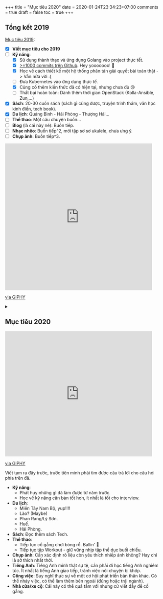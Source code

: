 +++
title = "Mục tiêu 2020"
date = 2020-01-24T23:34:23+07:00
comments = true
draft = false
toc = true
+++

## Tổng kết 2019

[Mục tiêu 2019](../target-2019):

* [x] **Viết mục tiêu cho 2019**
* [ ] **Kỹ năng**:
  * [x] Sử dụng thành thạo và ứng dụng Golang vào project thực tết.
  * [x] [>=1000 commits trên Github](https://github.com/ntk148v). Hey yooooooo! :tada:
  * [x] Học về cách thiết kế một hệ thống phân tán giải quyết bài toán thật -> Vẫn nửa vời :(
  * [ ] Đưa Kubernetes vào ứng dụng thực tế.
  * [x] Củng cố thêm kiến thức đã có hiện tại, nhưng chưa đủ :cry:
  * [ ] Thất bại hoàn toàn: Dành thêm thời gian OpenStack (Kolla-Ansible, Zun,...)
* [x] **Sách**: 20-30 cuốn sách (sách gì cũng được, truyện trinh thám, văn học kinh điển, tech book).
* [x] **Du lịch**: Quảng Bình - Hải Phòng - Thượng Hải...
* [ ] **Thể thao**: Một câu chuyện buồn...
* [ ] **Blog** (là cái này nè): Buồn tiếp.
* [ ] **Nhạc nhẽo**: Buồn tiếp^2, mới tập sơ sơ ukulele, chưa ưng ý.
* [ ] **Chụp ảnh**: Buồn tiếp^3.

<iframe src="https://giphy.com/embed/vNOL8dKxGXfWg" width="480" height="480" frameBorder="0" class="giphy-embed" allowFullScreen></iframe><p><a href="https://giphy.com/gifs/post-copy-paste-vNOL8dKxGXfWg">via GIPHY</a></p>

<details>
<summary></summary>
Qua một năm viết ra những mục tiêu, mình nhận thấy một điều rằng không chỉ mình lười, mình còn chẳng biết thực sự mình sống và làm việc để hướng đến điều gì. Vật chất, hay hiện thực hóa chính là tiền, nhà cửa, xe cộ, mình có thể đạt được không sớm thì muộn. Nhưng sau đó sẽ hướng đến gì tiếp theo?

<iframe src="https://giphy.com/embed/Y7VSyIgPkYSxG" width="480" height="199" frameBorder="0" class="giphy-embed" allowFullScreen></iframe><p><a href="https://giphy.com/gifs/will-smith-stay-strong-jaden-Y7VSyIgPkYSxG">via GIPHY</a></p>

Nhưng nếu bạn còn không biết bản thân `muốn gì` vậy làm thế nào để theo đuổi?
</details>

## Mục tiêu 2020

<iframe src="https://giphy.com/embed/Viw2XAAj1HGFi" width="480" height="410" frameBorder="0" class="giphy-embed" allowFullScreen></iframe><p><a href="https://giphy.com/gifs/well-Viw2XAAj1HGFi">via GIPHY</a></p>

Viết tạm ra đây trước, trước tiên mình phải tìm được câu trả lời cho câu hỏi phía trên đã.

* **Kỹ năng**:
  * Phát huy những gì đã làm được từ năm trước.
  * Học về kỹ năng căn bản tốt hơn, ít nhất là tốt cho interview.
* **Du lịch**:
  * Miền Tây Nam Bộ, yup!!!!
  * Lào? (Maybe)
  * Phan Rang/Lý Sơn.
  * Huế.
  * Hải Phòng.
* **Sách**: Đọc thêm sách Tech.
* **Thể thao**:
  * Tiếp tục cố gắng chơi bóng rổ. Ballin' :basketball:
  * Tiếp tục tập Workout - giữ vững nhịp tập thể dục buổi chiều.
* **Chụp ảnh**: Cần xác định rõ liệu còn yêu thích nhiếp ảnh không? Hay chỉ là sở thích nhất thời.
* **Tiếng Anh**: Tiếng Anh mình thật sự tệ, cần phải đi học tiếng Anh nghiêm túc. Ít nhất là tiếng Anh giao tiếp, tránh việc nói chuyện bị khớp.
* **Công việc**: Suy nghĩ thực sự về một cơ hội phát triển bản thân khác. Có thể nhảy việc, có thể làm thêm bên ngoài (đúng hoặc trái ngành).
* **Nhà cửa/xe cộ**: Cái này có thể quá tầm với nhưng cứ viết đây để cố gắng.
